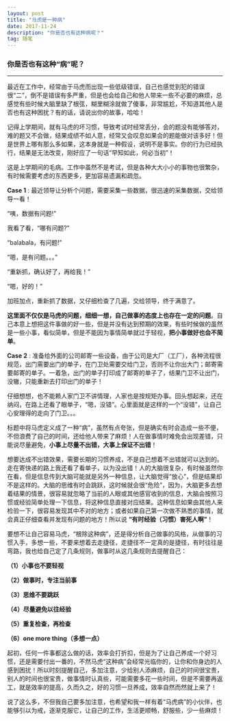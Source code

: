 ```yaml
---
layout: post
title: "马虎是一种病"
date: 2017-11-24
description: "你是否也有这种病呢？"
tag: 随笔
---
```


### 你是否也有这种“病”呢？
------
最近在工作中，经常由于马虎而出现一些低级错误，自己也感觉到犯的错误很“二”，倒不是错误有多严重，但是也会给自己和他人带来一些不必要的麻烦，总感觉有些时候大脑里缺了根弦，糊里糊涂就做了傻事，非常尴尬，不知道其他人是否也有这种困扰？有的话，请说出你的故事，哈哈！

记得上学期间，就有马虎的坏习惯，导致考试时经常丢分，会的题没有能够答对，难的题又不会做，结果成绩不如人意，经常又会叹息如果会的题能做对该多好！但是世界上哪有那么多如果，这本身就是一种假设，说明不是事实。你的行为已经执行，结果是无法改变，刚好应了一句话“早知如此，何必当初”！

这是上学期间的毛病。工作中虽然不是考试，但是各种大大小小的事物也很繁杂，有时候需要考虑的东西更多，更加容易遗漏和疏忽。

**Case 1** : 最近领导让分析个问题，需要采集一些数据，很迅速的采集数据，交给领导一看！

“咦，数据有问题!”

我看了看，“哪有问题?”

“balabala，有问题!”

“嗯，是有问题。。。”

“重新抓，确认好了，再给我！”

“嗯，好的！”

加班加点，重新抓了数据，又仔细检查了几遍，交给领导，终于满意了。

**这里面不仅仅是马虎的问题，细细一想，自己做事的态度上也存在一定的问题**。自己本意上想把这件事做的好一些，但是并没有达到预期的效果，有些时候做的虽然是一些小事，看似简单，但是不能因为事情简单就过于轻视，**把小事做好也会不简单**。

**Case 2**  : 准备给外面的公司邮寄一些设备，由于公司是大厂（工厂），各种流程很规范，出门需要出门的单子，在门卫处需要交给门卫，否则不让你出大门；邮寄需要邮寄的单子。一着急，出门的单子打印成了邮寄的单子了，结果门卫不让出门，没辙，只能重新去打印出门的单子！

仔细想想，也不能赖人家门卫不讲情理，人家也是按规矩办事。回头想起来，还在纳闷，在路上还看了眼单子，“嗯，没错”。心里面就是这样的一个“没错”，让自己心安理得的走向了门卫。。。

标题中将马虎定义成了一种“病”，虽然有点夸张，但是确实有时会造成一些不便，不但浪费了自己的时间，还给他人带来了麻烦！人在做事情时难免会出现差错，只能说尽量避免，**小事上尽量不出错，大事上保证不出错**！

想要达成不出错效果，需要长期的习惯养成，不是自己想着不出错就可以达到的。走在寄快递的路上我还看了看单子，以为没出错！人的大脑很复杂，有时候虽然你在看，但是信息传到大脑可能就是另外一种信息，让大脑觉得“放心”，但是结果却不是这样的。大脑的思维有时会跳跃，这时候就会很“危险”，因为，大脑更多去想着结果的情景，很容易就忽略了当前的人眼或其他感官收到的信息，大脑会按照习惯或经验简单处理一下信息，将这种信息直接对应结果。这种信息如果由其他人来检验一下，很容易发现其中不对的地方；或者如果自己第一次做不熟悉的事情，就会真正仔细查看并发现有问题的地方！所以说
**“有时经验（习惯）害死人啊”**！

要想不让自己容易马虎，“根除这种病”，还是得分析自己做事的风格，从做事的习惯入手，多想一些，不要来想着去走捷径，走捷径不一定真的是捷径，有时往往是弯路，我也给自己定了几条规则，做事时从这几条规则去提醒自己：

**（1）小事也不要轻视**

**（2）做事时，专注当前事**

**（3）思维不要跳跃**

**（4）尽量避免以往经验**

**（5）重复检查，再检查**

**（6）one more thing（多想一点）**


起初，任何一件事都这么做的话，效率会打折扣，但是为了让自己养成一个好习惯，还是需要付出一番的，不然马虎“这种病”会经常光临你的，让你和你身边的人感到困扰！所以时刻提醒自己，多加注意，少给别人添麻烦，自己的时间很宝贵，别人的时间也很宝贵，做事情时认真些，可能需要多花一些时间，但是不需要再返工，就是效率的提高，久而久之，好的习惯一旦养成，效率自然而然就上来了！

说了这么多，不但我自己要多加注意，也希望和我一样有着“马虎病”的小伙伴，也能够引以为戒，逐渐克服它，让自己的工作，生活更顺畅，舒服些，少一些麻烦！
